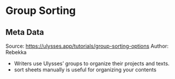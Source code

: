 # Group Sorting

## Meta Data

Source:  https://ulysses.app/tutorials/group-sorting-options 
Author: Rebekka

- Writers use Ulysses’ groups to organize their projects and texts. 
- sort sheets manually is useful for organizing your contents
